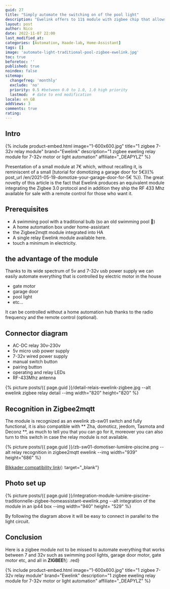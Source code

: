 ```yaml
---
guid: 27
title: "Simply automate the switching on of the pool light"
description: "Ewelink offers to 11$ module with zigbee chip that allows us to automate the traditional light of a swimming pool"
layout: post
author: Nico
date: 2022-11-07 22:00
last_modified_at: 
categories: [Automation, Haade-lab, Home-Assistant]
tags: []
image: 'automate-light-traditional-pool-zigbee-ewelink.jpg'
toc: true
beforetoc: ''
published: true
noindex: false
sitemap:
  changefreq: 'monthly'
  exclude: 'no'
  priority: 0.5 #between 0.0 to 1.0, 1.0 high priority
  lastmod:  # date to end modification
locale: en_GB
addViews: 3
comments: true
rating:  
---
```


## Intro

{% include product-embed.html image="1-600x600.jpg" title="1 zigbee 7-32v relay module" brand="Ewelink" description="1 zigbee eweling relay module for 7-32v motor or light automation" affiliate="_DEAPYLZ" %}

Presentation of a small module at 7€ which, without recalling it, is reminiscent of a small [tutorial for domotizing a garage door for 5€]({% post_url /en/2021-05-19-domotize-your-garage-door-for-5€ %}).
The great novelty of this article is the fact that Ewelink produces an equivalent module integrating the Zigbee 3.0 protocol and in addition they ship the RF 433 Mhz available for sale with a remote control for those who want it.

## Prerequisites
- A swimming pool with a traditional bulb (so an old swimming pool 🤪)
- A home automation box under home-assistant
- the Zigbee2mqtt module integrated into HA
- A single relay Ewelink module available here.
- touch a minimum in electricity.

## the advantage of the module

Thanks to its wide spectrum of 5v and 7-32v usb power supply
we can easily automate everything that is controlled by electric motor in the house
- gate motor
- garage door
- pool light
- etc...

It can be controlled without a home automation hub thanks to the radio frequency and the remote control (optional).

## Connector diagram

- AC-DC relay 30v-230v
- 5v micro usb power supply
- 7-32v wired power supply
- manual switch button
- pairing button
- operating and relay LEDs
- RF-433Mhz antenna

{% picture posts/{{ page.guid }}/detail-relais-ewelink-zigbee.jpg --alt ewelink zigbee relay detail --img width="820" height="820" %}

## Recognition in Zigbee2mqtt

The module is recognized as an ewelink zb-sw01 switch and fully functional, it is also compatible with ** Zha, domoticz, jeedom, Tasmota and Deconz **, as much to tell you that you can go for it, moreover you can also turn to this switch in case the relay module is not available.

{% picture posts/{{ page.guid }}/zb-sw01-domotiser-lumière-piscine.png --alt relay recognition in zigbee2mqtt ewelink --img width="939" height="686" %}

[Blkkader compatibility link](https://zigbee.blakadder.com/eWeLink_ZB-SW015.html){: target="_blank"}

## Photo set up

{% picture posts/{{ page.guid }}/integration-module-lumière-piscine-traditionnelle-zigbee-homeassistant-ewelink.png --alt integration of the module in an ip44 box --img width="940" height= "529" %}

By following the diagram above it will be easy to connect in parallel to the light circuit.

## Conclusion
Here is a zigbee module not to be missed to automate everything that works between 7 and 32v such as swimming pool lights, garage door motor, gate motor etc, and all in **ZIGBEE!**{: .red}

{% include product-embed.html image="1-600x600.jpg" title="1 zigbee 7-32v relay module" brand="Ewelink" description="1 zigbee eweling relay module for 7-32v motor or light automation" affiliate="_DEAPYLZ" %}



